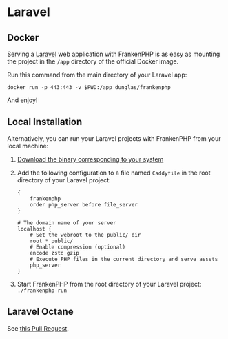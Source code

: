 # Laravel

## Docker

Serving a [Laravel](https://laravel.com) web application with FrankenPHP is as easy as mounting the project in the `/app` directory of the official Docker image.

Run this command from the main directory of your Laravel app:

```console
docker run -p 443:443 -v $PWD:/app dunglas/frankenphp
```

And enjoy!

## Local Installation

Alternatively, you can run your Laravel projects with FrankenPHP from your local machine:

1. [Download the binary corresponding to your system](https://github.com/dunglas/frankenphp/releases)
2. Add the following configuration to a file named `Caddyfile` in the root directory of your Laravel project:

    ```caddyfile
    {
        frankenphp
        order php_server before file_server
    }

    # The domain name of your server
    localhost {
        # Set the webroot to the public/ dir
        root * public/
        # Enable compression (optional)
        encode zstd gzip
        # Execute PHP files in the current directory and serve assets
        php_server
    }
    ```

3. Start FrankenPHP from the root directory of your Laravel project: `./frankenphp run`

## Laravel Octane

See [this Pull Request](https://github.com/laravel/octane/pull/764).
